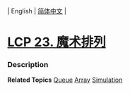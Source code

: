 | English | [简体中文](README.md) |

# [LCP 23. 魔术排列](https://leetcode-cn.com/problems/er94lq)
 ### Description

**Related Topics**  [Queue](https://leetcode-cn.com/tag/queue) [Array](https://leetcode-cn.com/tag/array) [Simulation](https://leetcode-cn.com/tag/simulation) 